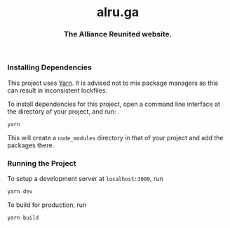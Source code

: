 <h1 align="center">alru.ga</h1>
<h3 align="center">The Alliance Reunited website.</h3>
<br />

### Installing Dependencies
This project uses [Yarn](https://yarnpkg.com). It is advised not to mix package managers as this can result in inconsistent lockfiles.

To install dependencies for this project, open a command line interface at the directory of your project, and run:
```sh
yarn
```

This will create a `node_modules` directory in that of your project and add the packages there.

### Running the Project
To setup a development server at `localhost:3000`, run
```sh
yarn dev
```

To build for production, run
```sh
yarn build
```
